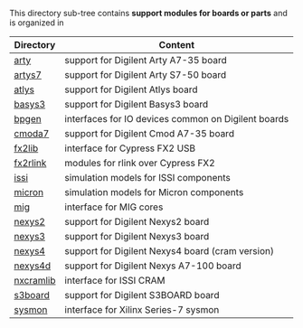This directory sub-tree contains **support modules for boards or parts** 
and is organized in

| Directory | Content |
| --------- | ------- |
| [arty](arty)           | support for Digilent Arty A7-35 board |
| [artys7](artys7)       | support for Digilent Arty S7-50 board |
| [atlys](atlys)         | support for Digilent Atlys board |
| [basys3](basys3)       | support for Digilent Basys3 board |
| [bpgen](bpgen)         | interfaces for IO devices common on Digilent boards |
| [cmoda7](cmoda7)       | support for Digilent Cmod A7-35 board |
| [fx2lib](fx2lib)       | interface for Cypress FX2 USB |
| [fx2rlink](fx2rlink)   | modules for rlink over Cypress FX2 |
| [issi](issi)           | simulation models for ISSI components |
| [micron](micron)       | simulation models for Micron components |
| [mig](mig)             | interface for MIG cores |
| [nexys2](nexys2)       | support for Digilent Nexys2 board |
| [nexys3](nexys3)       | support for Digilent Nexys3 board |
| [nexys4](nexys4)       | support for Digilent Nexys4 board (cram version) |
| [nexys4d](nexys4d)     | support for Digilent Nexys A7-100 board |
| [nxcramlib](nxcramlib) | interface for ISSI CRAM |
| [s3board](s3board)     | support for Digilent S3BOARD board |
| [sysmon](sysmon)       | interface for Xilinx Series-7 sysmon |
